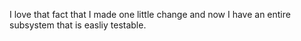 <!--
id: 219670904
link: http://kevinisom.info/post/219670904/i-love-that-fact-that-i-made-one-little-change-and
slug: i-love-that-fact-that-i-made-one-little-change-and
date: Thu Oct 22 2009 16:57:33 GMT+1300 (NZDT)
raw: {"blog_name":"kevinisom","id":219670904,"post_url":"http://kevinisom.info/post/219670904/i-love-that-fact-that-i-made-one-little-change-and","slug":"i-love-that-fact-that-i-made-one-little-change-and","type":"text","date":"2009-10-22 03:57:33 GMT","timestamp":1256183853,"state":"published","format":"html","reblog_key":"gAH5Ze3q","tags":[],"short_url":"http://tmblr.co/Zw68YyD5_bu","highlighted":[],"feed_item":"http://twitter.com/kev_nz/statuses/5060905446","from_feed_id":"650289","note_count":0,"title":null,"body":"<p>I love that fact that I made one little change and now I have an entire subsystem that is easliy testable.</p>"}
publish: 2009-10-022
tags: 
title: null
-->


I love that fact that I made one little change and now I have an entire
subsystem that is easliy testable.


